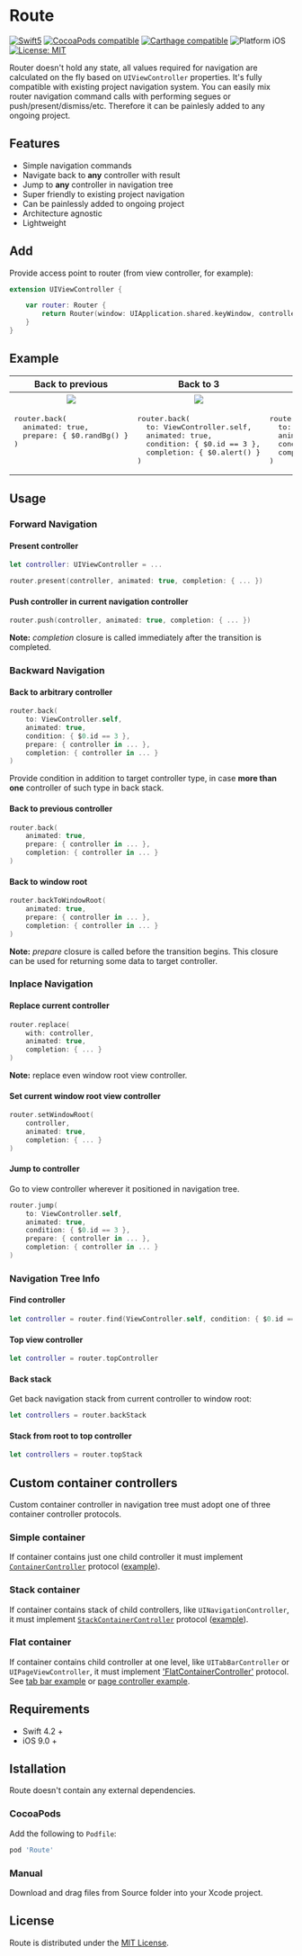 # Route

<p align="left">
    <a href="https://developer.apple.com/swift"><img src="https://img.shields.io/badge/language-Swift_4.2-green" alt="Swift5" /></a>
 <a href="https://cocoapods.org/pods/tablekit"><img src="https://img.shields.io/badge/pod-1.0.0-blue.svg" alt="CocoaPods compatible" /></a>
    <a href="https://github.com/Carthage/Carthage"><img src="https://img.shields.io/badge/Carthage-compatible-4BC51D.svg?style=flat" alt="Carthage compatible" /></a>
 <img src="https://img.shields.io/badge/platform-iOS-blue.svg?style=flat" alt="Platform iOS" />
 <a href="https://"><img src="https://img.shields.io/badge/license-MIT-green" alt="License: MIT" /></a>
</p>

Router doesn't hold any state, all values required for navigation are calculated on the fly based on `UIViewController` properties. It's fully compatible with existing project navigation system. You can easily mix router navigation command calls with performing segues or push/present/dismiss/etc. Therefore it can be painlesly added to any ongoing project.

## Features

- Simple navigation commands
- Navigate back to **any** controller with result
- Jump to **any** controller in navigation tree
- Super friendly to existing project navigation
- Can be painlessly added to ongoing project
- Architecture agnostic
- Lightweight

## Add

Provide access point to router (from view controller, for example):

```swift
extension UIViewController {

    var router: Router {
        return Router(window: UIApplication.shared.keyWindow, controller: self)
    }
}
```

## Example
<table>
  <tr>
    <th>Back to previous</th>
    <th>Back to 3</th>
    <th>Jump to 3</th>
  </tr>
  <tr>
    <th><img src="https://user-images.githubusercontent.com/16690973/84085754-f242dc00-a9ee-11ea-9777-1004ebd08359.gif"></th>
    <th><img src="https://user-images.githubusercontent.com/16690973/84082472-92493700-a9e8-11ea-92d1-0f709fb0c85b.gif"></th>
    <th><img src="https://user-images.githubusercontent.com/16690973/84084525-544e1200-a9ec-11ea-92cc-6c5e13e66484.gif"></th>
  </tr>
  <tr>
    <td><div class="highlight highlight-source-swift"><pre>
router.back(
  animated: true,
  prepare: { $0.randBg() }
)
<br>
</pre></div>
    </td>
    <td><div class="highlight highlight-source-swift"><pre>
router.back(
  to: ViewController.self,
  animated: true,
  condition: { $0.id == 3 },
  completion: { $0.alert() }
)</pre></div>
    </td>
    <td><div class="highlight highlight-source-swift"><pre>
router.jump(
  to: ViewController.self,
  animated: true,
  condition: { $0.id == 3 },
  completion: { $0.alert() }
)</pre></div>
    </td>
  </tr>
</table>

## Usage

### Forward Navigation

#### Present controller

```swift
let controller: UIViewController = ...

router.present(controller, animated: true, completion: { ... })
```

#### Push controller in current navigation controller

```swift
router.push(controller, animated: true, completion: { ... })
```

**Note:** *completion* closure is called immediately after the transition is completed.

### Backward Navigation

#### Back to arbitrary controller

```swift
router.back(
    to: ViewController.self,
    animated: true,
    condition: { $0.id == 3 },
    prepare: { controller in ... },
    completion: { controller in ... }
)
```
Provide condition in addition to target controller type, in case **more than one** controller of such type in back stack.

#### Back to previous controller

```swift
router.back(
    animated: true,
    prepare: { controller in ... },
    completion: { controller in ... }
)
```

#### Back to window root

```swift
router.backToWindowRoot(
    animated: true,
    prepare: { controller in ... },
    completion: { controller in ... }
)
```

**Note:** *prepare* closure is called before the transition begins. This closure can be used for returning some data to target controller.

### Inplace Navigation

#### Replace current controller

```swift
router.replace(
    with: controller,
    animated: true,
    completion: { ... }
)
```

**Note:** replace even window root view controller.

#### Set current window root view controller

```swift
router.setWindowRoot(
    controller,
    animated: true,
    completion: { ... }
)
```

#### Jump to controller

Go to view controller wherever it positioned in navigation tree.

```swift
router.jump(
    to: ViewController.self,
    animated: true,
    condition: { $0.id == 3 },
    prepare: { controller in ... },
    completion: { controller in ... }
)
```

### Navigation Tree Info

#### Find controller

```swift
let controller = router.find(ViewController.self, condition: { $0.id == 3 })
```

#### Top view controller

```swift
let controller = router.topController
```

#### Back stack

Get back navigation stack from current controller to window root:

```swift
let controllers = router.backStack
```

#### Stack from root to top controller

```swift
let controllers = router.topStack
```

## Custom container controllers

Custom container controller in navigation tree must adopt one of three container controller protocols.

### Simple container

If container contains just one child controller it must implement [`ContainerController`]() protocol ([example]()).

### Stack container

If container contains stack of child controllers, like `UINavigationController`, it must implement [`StackContainerController`]() protocol ([example]()).

### Flat container

If container contains child controller at one level, like `UITabBarController` or `UIPageViewController`, it must implement ['FlatContainerController']() protocol. See [tab bar example]() or [page controller example]().

## Requirements

- Swift 4.2 +
- iOS 9.0 +

## Istallation

Route doesn't contain any external dependencies.

### CocoaPods

Add the following to `Podfile`:

```ruby
pod 'Route'
```

### Manual

Download and drag files from Source folder into your Xcode project.

## License

Route is distributed under the [MIT License](https://qwe.qwe/).
